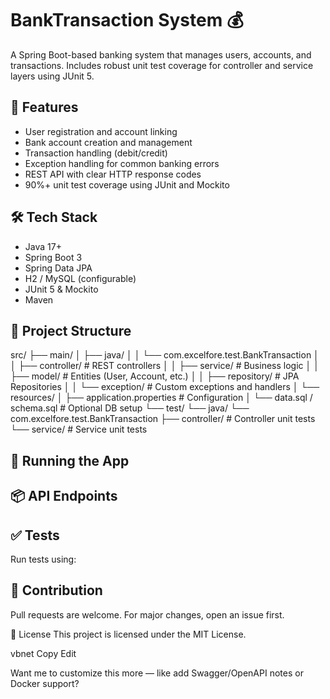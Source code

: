 # BankTransaction System 💰

A Spring Boot-based banking system that manages users, accounts, and transactions. Includes robust unit test coverage for controller and service layers using JUnit 5.

## 🚀 Features

- User registration and account linking
- Bank account creation and management
- Transaction handling (debit/credit)
- Exception handling for common banking errors
- REST API with clear HTTP response codes
- 90%+ unit test coverage using JUnit and Mockito

## 🛠️ Tech Stack

- Java 17+
- Spring Boot 3
- Spring Data JPA
- H2 / MySQL (configurable)
- JUnit 5 & Mockito
- Maven

## 📂 Project Structure

src/
├── main/
│   ├── java/
│   │   └── com.excelfore.test.BankTransaction
│   │       ├── controller/         # REST controllers
│   │       ├── service/            # Business logic
│   │       ├── model/              # Entities (User, Account, etc.)
│   │       ├── repository/         # JPA Repositories
│   │       └── exception/          # Custom exceptions and handlers
│   └── resources/
│       ├── application.properties  # Configuration
│       └── data.sql / schema.sql   # Optional DB setup
└── test/
    └── java/
        └── com.excelfore.test.BankTransaction
            ├── controller/         # Controller unit tests
            └── service/            # Service unit tests


## 🧰 Running the App

## 📦 API Endpoints

## ✅ Tests
Run tests using:

## 🤝 Contribution
Pull requests are welcome. For major changes, open an issue first.

📜 License
This project is licensed under the MIT License.

vbnet
Copy
Edit

Want me to customize this more — like add Swagger/OpenAPI notes or Docker support?
